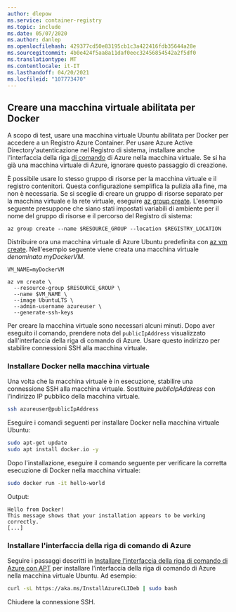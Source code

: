 ```yaml
---
author: dlepow
ms.service: container-registry
ms.topic: include
ms.date: 05/07/2020
ms.author: danlep
ms.openlocfilehash: 429377cd50e83195cb1c3a422416fdb35644a28e
ms.sourcegitcommit: 4b0e424f5aa8a11daf0eec32456854542a2f5df0
ms.translationtype: MT
ms.contentlocale: it-IT
ms.lasthandoff: 04/20/2021
ms.locfileid: "107773470"
---
```

## <a name="create-a-docker-enabled-virtual-machine"></a>Creare una macchina virtuale abilitata per Docker

A scopo di test, usare una macchina virtuale Ubuntu abilitata per Docker per accedere a un Registro Azure Container. Per usare Azure Active Directory'autenticazione nel Registro di sistema, installare anche l'interfaccia della riga [di comando][azure-cli] di Azure nella macchina virtuale. Se si ha già una macchina virtuale di Azure, ignorare questo passaggio di creazione.

È possibile usare lo stesso gruppo di risorse per la macchina virtuale e il registro contenitori. Questa configurazione semplifica la pulizia alla fine, ma non è necessaria. Se si sceglie di creare un gruppo di risorse separato per la macchina virtuale e la rete virtuale, eseguire [az group create][az-group-create]. L'esempio seguente presuppone che siano stati impostati variabili di ambiente per il nome del gruppo di risorse e il percorso del Registro di sistema:

```azurecli
az group create --name $RESOURCE_GROUP --location $REGISTRY_LOCATION
```

Distribuire ora una macchina virtuale di Azure Ubuntu predefinita con [az vm create][az-vm-create]. Nell'esempio seguente viene creata una macchina virtuale *denominata myDockerVM*.

```azurecli
VM_NAME=myDockerVM

az vm create \
  --resource-group $RESOURCE_GROUP \
  --name $VM_NAME \
  --image UbuntuLTS \
  --admin-username azureuser \
  --generate-ssh-keys
```

Per creare la macchina virtuale sono necessari alcuni minuti. Dopo aver eseguito il comando, prendere nota del `publicIpAddress` visualizzato dall'interfaccia della riga di comando di Azure. Usare questo indirizzo per stabilire connessioni SSH alla macchina virtuale.

### <a name="install-docker-on-the-vm"></a>Installare Docker nella macchina virtuale

Una volta che la macchina virtuale è in esecuzione, stabilire una connessione SSH alla macchina virtuale. Sostituire *publicIpAddress* con l'indirizzo IP pubblico della macchina virtuale.

```bash
ssh azureuser@publicIpAddress
```

Eseguire i comandi seguenti per installare Docker nella macchina virtuale Ubuntu:

```bash
sudo apt-get update
sudo apt install docker.io -y
```

Dopo l'installazione, eseguire il comando seguente per verificare la corretta esecuzione di Docker nella macchina virtuale:

```bash
sudo docker run -it hello-world
```

Output:

```
Hello from Docker!
This message shows that your installation appears to be working correctly.
[...]
```

### <a name="install-the-azure-cli"></a>Installare l'interfaccia della riga di comando di Azure

Seguire i passaggi descritti in [Installare l'interfaccia della riga di comando di Azure con APT](/cli/azure/install-azure-cli-apt) per installare l'interfaccia della riga di comando di Azure nella macchina virtuale Ubuntu. Ad esempio:

```bash
curl -sL https://aka.ms/InstallAzureCLIDeb | sudo bash
```

Chiudere la connessione SSH.

[azure-cli]: /cli/azure/install-azure-cli
[az-vm-create]: /cli/azure/vm#az_vm_create
[az-group-create]: /cli/azure/group